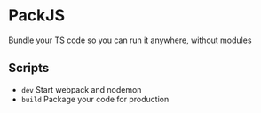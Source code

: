 # PackJS

Bundle your TS code so you can run it anywhere, without modules

## Scripts

- `dev` Start webpack and nodemon
- `build` Package your code for production
